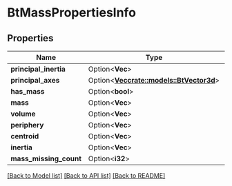 # BtMassPropertiesInfo

## Properties

Name | Type | Description | Notes
------------ | ------------- | ------------- | -------------
**principal_inertia** | Option<**Vec<f64>**> |  | [optional]
**principal_axes** | Option<[**Vec<crate::models::BtVector3d>**](BTVector3d.md)> |  | [optional]
**has_mass** | Option<**bool**> |  | [optional]
**mass** | Option<**Vec<f64>**> |  | [optional]
**volume** | Option<**Vec<f64>**> |  | [optional]
**periphery** | Option<**Vec<f64>**> |  | [optional]
**centroid** | Option<**Vec<f64>**> |  | [optional]
**inertia** | Option<**Vec<f64>**> |  | [optional]
**mass_missing_count** | Option<**i32**> |  | [optional]

[[Back to Model list]](../README.md#documentation-for-models) [[Back to API list]](../README.md#documentation-for-api-endpoints) [[Back to README]](../README.md)


